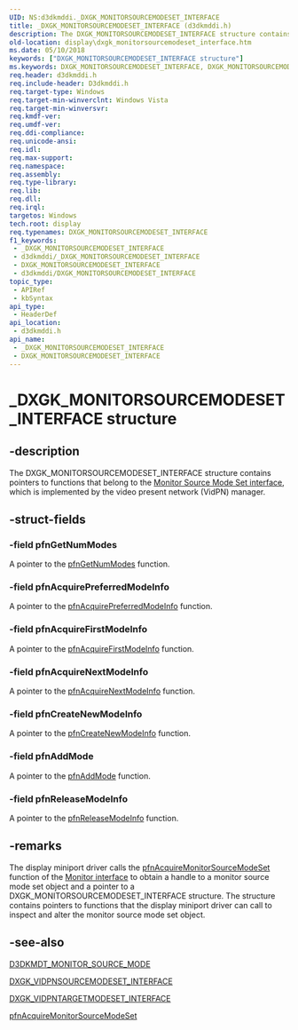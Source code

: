 ```yaml
---
UID: NS:d3dkmddi._DXGK_MONITORSOURCEMODESET_INTERFACE
title: _DXGK_MONITORSOURCEMODESET_INTERFACE (d3dkmddi.h)
description: The DXGK_MONITORSOURCEMODESET_INTERFACE structure contains pointers to functions that belong to the Monitor Source Mode Set interface, which is implemented by the video present network (VidPN) manager.
old-location: display\dxgk_monitorsourcemodeset_interface.htm
ms.date: 05/10/2018
keywords: ["DXGK_MONITORSOURCEMODESET_INTERFACE structure"]
ms.keywords: DXGK_MONITORSOURCEMODESET_INTERFACE, DXGK_MONITORSOURCEMODESET_INTERFACE structure [Display Devices], DmStructs_c4c7e928-09db-424f-8ac7-7efffc71d06e.xml, _DXGK_MONITORSOURCEMODESET_INTERFACE, d3dkmddi/DXGK_MONITORSOURCEMODESET_INTERFACE, display.dxgk_monitorsourcemodeset_interface
req.header: d3dkmddi.h
req.include-header: D3dkmddi.h
req.target-type: Windows
req.target-min-winverclnt: Windows Vista
req.target-min-winversvr: 
req.kmdf-ver: 
req.umdf-ver: 
req.ddi-compliance: 
req.unicode-ansi: 
req.idl: 
req.max-support: 
req.namespace: 
req.assembly: 
req.type-library: 
req.lib: 
req.dll: 
req.irql: 
targetos: Windows
tech.root: display
req.typenames: DXGK_MONITORSOURCEMODESET_INTERFACE
f1_keywords:
 - _DXGK_MONITORSOURCEMODESET_INTERFACE
 - d3dkmddi/_DXGK_MONITORSOURCEMODESET_INTERFACE
 - DXGK_MONITORSOURCEMODESET_INTERFACE
 - d3dkmddi/DXGK_MONITORSOURCEMODESET_INTERFACE
topic_type:
 - APIRef
 - kbSyntax
api_type:
 - HeaderDef
api_location:
 - d3dkmddi.h
api_name:
 - _DXGK_MONITORSOURCEMODESET_INTERFACE
 - DXGK_MONITORSOURCEMODESET_INTERFACE
---
```


# _DXGK_MONITORSOURCEMODESET_INTERFACE structure


## -description

The DXGK_MONITORSOURCEMODESET_INTERFACE structure contains pointers to functions that belong to the <a href="/windows-hardware/drivers/ddi/index">Monitor Source Mode Set interface</a>, which is implemented by the video present network (VidPN) manager.

## -struct-fields

### -field pfnGetNumModes

A pointer to the <a href="/windows-hardware/drivers/ddi/d3dkmddi/nc-d3dkmddi-dxgkddi_monitorsourcemodeset_getnummodes">pfnGetNumModes</a> function.

### -field pfnAcquirePreferredModeInfo

A pointer to the <a href="/windows-hardware/drivers/ddi/d3dkmddi/nc-d3dkmddi-dxgkddi_monitorsourcemodeset_acquirepreferredmodeinfo">pfnAcquirePreferredModeInfo</a> function.

### -field pfnAcquireFirstModeInfo

A pointer to the <a href="/windows-hardware/drivers/ddi/d3dkmddi/nc-d3dkmddi-dxgkddi_monitorsourcemodeset_acquirefirstmodeinfo">pfnAcquireFirstModeInfo</a> function.

### -field pfnAcquireNextModeInfo

A pointer to the <a href="/windows-hardware/drivers/ddi/d3dkmddi/nc-d3dkmddi-dxgkddi_monitorsourcemodeset_acquirenextmodeinfo">pfnAcquireNextModeInfo</a> function.

### -field pfnCreateNewModeInfo

A pointer to the <a href="/windows-hardware/drivers/ddi/d3dkmddi/nc-d3dkmddi-dxgkddi_monitorsourcemodeset_createnewmodeinfo">pfnCreateNewModeInfo</a> function.

### -field pfnAddMode

A pointer to the <a href="/windows-hardware/drivers/ddi/d3dkmddi/nc-d3dkmddi-dxgkddi_monitorsourcemodeset_addmode">pfnAddMode</a> function.

### -field pfnReleaseModeInfo

A pointer to the <a href="/windows-hardware/drivers/ddi/d3dkmddi/nc-d3dkmddi-dxgkddi_monitorsourcemodeset_releasemodeinfo">pfnReleaseModeInfo</a> function.

## -remarks

The display miniport driver calls the <a href="/windows-hardware/drivers/ddi/d3dkmddi/nc-d3dkmddi-dxgkddi_monitor_acquiremonitorsourcemodeset">pfnAcquireMonitorSourceModeSet</a> function of the <a href="/windows-hardware/drivers/ddi/index">Monitor interface</a> to obtain a handle to a monitor source mode set object and a pointer to a DXGK_MONITORSOURCEMODESET_INTERFACE structure. The structure contains pointers to functions that the display miniport driver can call to inspect and alter the monitor source mode set object.

## -see-also

<a href="/windows-hardware/drivers/ddi/d3dkmdt/ns-d3dkmdt-_d3dkmdt_monitor_source_mode">D3DKMDT_MONITOR_SOURCE_MODE</a>



<a href="/windows-hardware/drivers/ddi/d3dkmddi/ns-d3dkmddi-_dxgk_vidpnsourcemodeset_interface">DXGK_VIDPNSOURCEMODESET_INTERFACE</a>



<a href="/windows-hardware/drivers/ddi/d3dkmddi/ns-d3dkmddi-_dxgk_vidpntargetmodeset_interface">DXGK_VIDPNTARGETMODESET_INTERFACE</a>



<a href="/windows-hardware/drivers/ddi/d3dkmddi/nc-d3dkmddi-dxgkddi_monitor_acquiremonitorsourcemodeset">pfnAcquireMonitorSourceModeSet</a>

